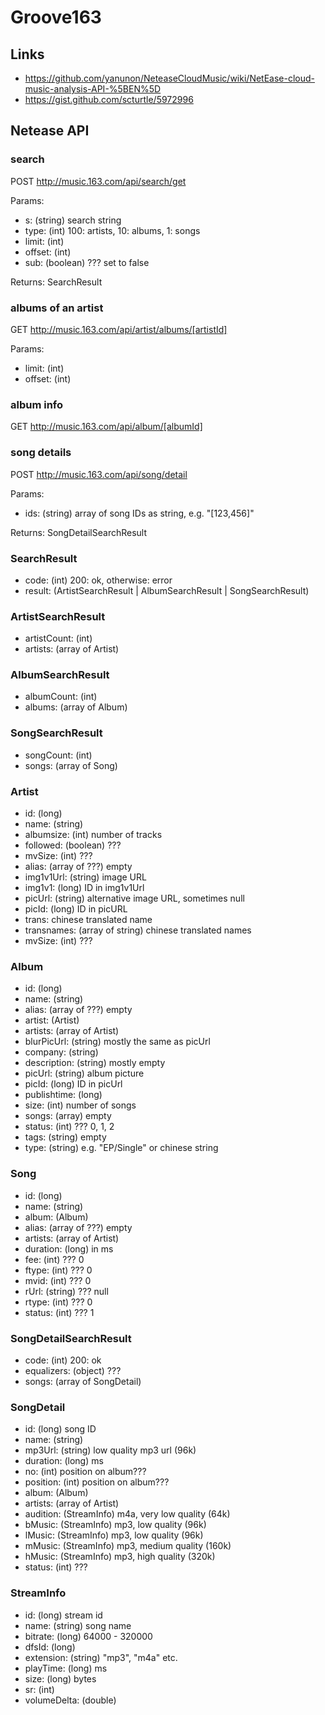 # Groove163

## Links

- https://github.com/yanunon/NeteaseCloudMusic/wiki/NetEase-cloud-music-analysis-API-%5BEN%5D
- https://gist.github.com/scturtle/5972996


## Netease API

### search

POST http://music.163.com/api/search/get

Params:

- s: (string) search string
- type: (int) 100: artists, 10: albums, 1: songs
- limit: (int)
- offset: (int)
- sub: (boolean) ??? set to false

Returns: SearchResult

### albums of an artist

GET http://music.163.com/api/artist/albums/[artistId]

Params:

- limit: (int)
- offset: (int)

### album info

GET http://music.163.com/api/album/[albumId]

### song details

POST http://music.163.com/api/song/detail

Params:
- ids: (string) array of song IDs as string, e.g. "[123,456]"

Returns: SongDetailSearchResult

### SearchResult

- code: (int) 200: ok, otherwise: error
- result: (ArtistSearchResult | AlbumSearchResult | SongSearchResult)

### ArtistSearchResult

- artistCount: (int)
- artists: (array of Artist)

### AlbumSearchResult

- albumCount: (int)
- albums: (array of Album)

### SongSearchResult

- songCount: (int)
- songs: (array of Song)

### Artist

- id: (long)
- name: (string)
- albumsize: (int) number of tracks
- followed: (boolean) ???
- mvSize: (int) ???
- alias: (array of ???) empty
- img1v1Url: (string) image URL
- img1v1: (long) ID in img1v1Url
- picUrl: (string) alternative image URL, sometimes null
- picId: (long) ID in picURL
- trans: chinese translated name
- transnames: (array of string) chinese translated names
- mvSize: (int) ???

### Album

- id: (long)
- name: (string)
- alias: (array of ???) empty
- artist: (Artist)
- artists: (array of Artist)
- blurPicUrl: (string) mostly the same as picUrl
- company: (string)
- description: (string) mostly empty
- picUrl: (string) album picture
- picId: (long) ID in picUrl
- publishtime: (long)
- size: (int) number of songs
- songs: (array) empty
- status: (int) ??? 0, 1, 2
- tags: (string) empty
- type: (string) e.g. "EP/Single" or chinese string

### Song

- id: (long)
- name: (string)
- album: (Album)
- alias: (array of ???) empty
- artists: (array of Artist)
- duration: (long) in ms
- fee: (int) ??? 0
- ftype: (int) ??? 0
- mvid: (int) ??? 0
- rUrl: (string) ??? null
- rtype: (int) ??? 0
- status: (int) ??? 1

### SongDetailSearchResult

- code: (int) 200: ok
- equalizers: (object) ???
- songs: (array of SongDetail)

### SongDetail

- id: (long) song ID
- name: (string)
- mp3Url: (string) low quality mp3 url (96k)
- duration: (long) ms
- no: (int) position on album???
- position: (int) position on album???
- album: (Album)
- artists: (array of Artist)
- audition: (StreamInfo) m4a, very low quality (64k)
- bMusic: (StreamInfo) mp3, low quality (96k)
- lMusic: (StreamInfo) mp3, low quality (96k)
- mMusic: (StreamInfo) mp3, medium quality (160k)
- hMusic: (StreamInfo) mp3, high quality (320k)
- status: (int) ???

### StreamInfo

- id: (long) stream id
- name: (string) song name
- bitrate: (long) 64000 - 320000
- dfsId: (long)
- extension: (string) "mp3", "m4a" etc.
- playTime: (long) ms
- size: (long) bytes
- sr: (int)
- volumeDelta: (double)


